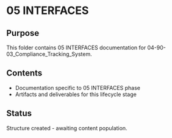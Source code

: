 # 05 INTERFACES

## Purpose
This folder contains 05 INTERFACES documentation for 04-90-03_Compliance_Tracking_System.

## Contents
- Documentation specific to 05 INTERFACES phase
- Artifacts and deliverables for this lifecycle stage

## Status
Structure created - awaiting content population.
